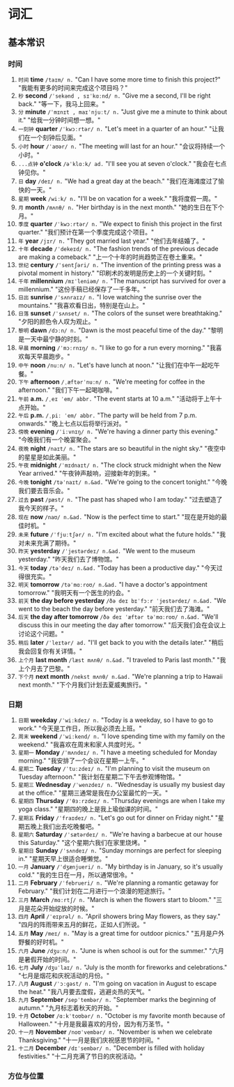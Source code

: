 # 词汇

## 基本常识

### 时间

1. `时间` **time** `/taɪm/ n.`
   "Can I have some more time to finish this project?"
   "我能有更多的时间来完成这个项目吗？"
2. `秒` **second** `/ˈsekənd , sɪˈkɑːnd/ n.`
   "Give me a second, I'll be right back."
   "等一下，我马上回来。"
3. `分` **minute** `/ˈmɪnɪt , maɪˈnjuːt/ n.`
   "Just give me a minute to think about it."
   "给我一分钟时间想一想。"
4. `一刻钟` **quarter** `/ˈkwɔːrtər/ n.`
   "Let's meet in a quarter of an hour."
   "让我们在一个刻钟后见面。"
5. `小时` **hour** `/ˈaʊər/ n.`
   "The meeting will last for an hour."
   "会议将持续一个小时。"
6. `...点钟` **o'clock** `/əˈklɑːk/ ad.`
   "I'll see you at seven o'clock."
   "我会在七点钟见你。"
7. `日` **day** `/deɪ/ n.`
   "We had a great day at the beach."
   "我们在海滩度过了愉快的一天。"
8. `星期` **week** `/wiːk/ n.`
   "I'll be on vacation for a week."
   "我将度假一周。"
9. `月` **month** `/mʌnθ/ n.`
   "Her birthday is in the next month."
   "她的生日在下个月。"
10. `季度` **quarter** `/ˈkwɔːrtər/ n.`
    "We expect to finish this project in the first quarter."
    "我们预计在第一个季度完成这个项目。"
11. `年` **year** `/jɪr/ n.`
    "They got married last year."
    "他们去年结婚了。"
12. `十年` **decade** `/ˈdekeɪd/ n.`
    "The fashion trends of the previous decade are making a comeback."
    "上一个十年的时尚趋势正在卷土重来。"
13. `世纪` **century** `/ˈsentʃəri/ n.`
    "The invention of the printing press was a pivotal moment in history."
    "印刷术的发明是历史上的一个关键时刻。"
14. `千年` **millennium** `/mɪˈleniəm/ n.`
    "The manuscript has survived for over a millennium."
    "这份手稿已经保存了一千多年。"
15. `日出` **sunrise** `/ˈsʌnraɪz/ n.`
    "I love watching the sunrise over the mountains."
    "我喜欢看日出，特别是在山上。"
16. `日落` **sunset** `/ˈsʌnset/ n.`
    "The colors of the sunset were breathtaking."
    "夕阳的颜色令人叹为观止。"
17. `黎明` **dawn** `/dɔːn/ n.`
    "Dawn is the most peaceful time of the day."
    "黎明是一天中最宁静的时刻。"
18. `早晨` **morning** `/ˈmɔːrnɪŋ/ n.`
    "I like to go for a run every morning."
    "我喜欢每天早晨跑步。"
19. `中午` **noon** `/nuːn/ n.`
    "Let's have lunch at noon."
    "让我们在中午一起吃午餐。"
20. `下午` **afternoon** `/ˌæftərˈnuːn/ n.`
    "We're meeting for coffee in the afternoon."
    "我们下午一起喝咖啡。"
21. `午前` **a.m.** `/ˌeɪ ˈem/ abbr.`
    "The event starts at 10 a.m."
    "活动将于上午十点开始。"
22. `午后` **p.m.** `/ˌpiː ˈem/ abbr.`
    "The party will be held from 7 p.m. onwards."
    "晚上七点以后将举行派对。"
23. `傍晚` **evening** `/ˈiːvnɪŋ/ n.`
    "We're having a dinner party this evening."
    "今晚我们有一个晚宴聚会。"
24. `夜晚` **night** `/naɪt/ n.`
    "The stars are so beautiful in the night sky."
    "夜空中的星星是如此美丽。"
25. `午夜` **midnight** `/ˈmɪdnaɪt/ n.`
    "The clock struck midnight when the New Year arrived."
    "午夜钟声敲响，迎接新年的到来。"
26. `今晚` **tonight** `/təˈnaɪt/ n.&ad.`
    "We're going to the concert tonight."
    "今晚我们要去音乐会。"
27. `过去` **past** `/pæst/ n.`
    "The past has shaped who I am today."
    "过去塑造了我今天的样子。"
28. `现在` **now** `/naʊ/ n.&ad.`
    "Now is the perfect time to start."
    "现在是开始的最佳时机。"
29. `未来` **future** `/ˈfjuːtʃər/ n.`
    "I'm excited about what the future holds."
    "我对未来充满了期待。"
30. `昨天` **yesterday** `/ˈjestərdeɪ/ n.&ad.`
    "We went to the museum yesterday."
    "昨天我们去了博物馆。"
31. `今天` **today** `/təˈdeɪ/ n.&ad.`
    "Today has been a productive day."
    "今天过得很充实。"
32. `明天` **tomorrow** `/təˈmɑːroʊ/ n.&ad.`
    "I have a doctor's appointment tomorrow."
    "我明天有一个医生的约会。"
33. `前天` **the day before yesterday** `/ðə deɪ bɪˈfɔːr ˈjestərdeɪ/ n.&ad.`
    "We went to the beach the day before yesterday."
    "前天我们去了海滩。"
34. `后天` **the day after tomorrow** `/ðə deɪ ˈæftər təˈmɑːroʊ/ n.&ad.`
    "We'll discuss this in our meeting the day after tomorrow."
    "后天我们会在会议上讨论这个问题。"
35. `稍后` **later** `/ˈleɪtər/ ad.`
    "I'll get back to you with the details later."
    "稍后我会回复你有关详情。"
36. `上个月` **last month** `/læst mʌnθ/ n.&ad.`
    "I traveled to Paris last month."
    "我上个月去了巴黎。"
37. `下个月` **next month** `/nekst mʌnθ/ n.&ad.`
    "We're planning a trip to Hawaii next month."
    "下个月我们计划去夏威夷旅行。"

### 日期

1. `日期` **weekday** `/ˈwiːkdeɪ/ n.`
   "Today is a weekday, so I have to go to work."
   "今天是工作日，所以我必须去上班。"
2. `周末` **weekend** `/ˈwiːkend/ n.`
   "I love spending time with my family on the weekend."
   "我喜欢在周末和家人共度时光。"
3. `星期一` **Monday** `/ˈmʌndeɪ/ n.`
   "I have a meeting scheduled for Monday morning."
   "我安排了一个会议在星期一上午。"
4. `星期二` **Tuesday** `/ˈtuːzdeɪ/ n.`
   "I'm planning to visit the museum on Tuesday afternoon."
   "我计划在星期二下午去参观博物馆。"
5. `星期三` **Wednesday** `/ˈwenzdeɪ/ n.`
   "Wednesday is usually my busiest day at the office."
   "星期三通常是我在办公室最忙的一天。"
6. `星期四` **Thursday** `/ˈθɜːrzdeɪ/ n.`
   "Thursday evenings are when I take my yoga class."
   "星期四的晚上是我上瑜伽课的时间。"
7. `星期五` **Friday** `/ˈfraɪdeɪ/ n.`
   "Let's go out for dinner on Friday night."
   "星期五晚上我们出去吃晚餐吧。"
8. `星期六` **Saturday** `/ˈsætərdeɪ/ n.`
   "We're having a barbecue at our house this Saturday."
   "这个星期六我们在家里烧烤。"
9. `星期日` **Sunday** `/ˈsʌndeɪ/ n.`
   "Sunday mornings are perfect for sleeping in."
   "星期天早上很适合睡懒觉。"
10. `一月` **January** `/ˈdʒænjueri/ n.`
    "My birthday is in January, so it's usually cold."
    "我的生日在一月，所以通常很冷。"
11. `二月` **February** `/ˈfebrueri/ n.`
    "We're planning a romantic getaway for February."
    "我们计划在二月进行一个浪漫的短途旅行。"
12. `三月` **March** `/mɑːrtʃ/ n.`
    "March is when the flowers start to bloom."
    "三月是花朵开始绽放的时候。"
13. `四月` **April** `/ˈeɪprəl/ n.`
    "April showers bring May flowers, as they say."
    "四月的阵雨带来五月的鲜花，正如人们所说。"
14. `五月` **May** `/meɪ/ n.`
    "May is a great time for outdoor picnics."
    "五月是户外野餐的好时机。"
15. `六月` **June** `/dʒuːn/ n.`
    "June is when school is out for the summer."
    "六月是暑假开始的时间。"
16. `七月` **July** `/dʒuˈlaɪ/ n.`
    "July is the month for fireworks and celebrations."
    "七月是烟花和庆祝活动的月份。"
17. `八月` **August** `/ˈɔːɡəst/ n.`
    "I'm going on vacation in August to escape the heat."
    "我八月要去度假，逃避炎热的天气。"
18. `九月` **September** `/sepˈtembər/ n.`
    "September marks the beginning of autumn."
    "九月标志着秋天的开始。"
19. `十月` **October** `/ɑːkˈtoʊbər/ n.`
    "October is my favorite month because of Halloween."
    "十月是我最喜欢的月份，因为有万圣节。"
20. `十一月` **November** `/noʊˈvembər/ n.`
    "November is when we celebrate Thanksgiving."
    "十一月是我们庆祝感恩节的时间。"
21. `十二月` **December** `/dɪˈsembər/ n.`
    "December is filled with holiday festivities."
    "十二月充满了节日的庆祝活动。"

### 方位与位置
